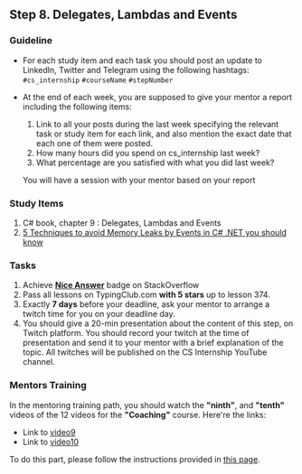 ## Step 8. Delegates, Lambdas and Events

### Guideline

- For each study item and each task you should post an update to LinkedIn, Twitter and Telegram using the following hashtags:
`#cs_internship`
`#courseName`
`#stepNumber`

- At the end of each week, you are supposed to give your mentor a report including the following items:
  1. Link to all your posts during the last week specifying the relevant task or study item for each link, and also mention the exact date that each one of them were posted.
  2. How many hours did you spend on cs_internship last week?
  3. What percentage are you satisfied with what you did last week?

  You will have a session with your mentor based on your report

### Study Items

 1. C# book, chapter 9 : Delegates, Lambdas and Events
 2. [5 Techniques to avoid Memory Leaks by Events in C# .NET you should know](https://web.archive.org/web/20220519175107/https://michaelscodingspot.com/5-techniques-to-avoid-memory-leaks-by-events-in-c-net-you-should-know/)

### Tasks

 1. Achieve [**Nice Answer**](https://stackoverflow.com/help/badges/23/nice-answer) badge on StackOverflow
 2. Pass all lessons on TypingClub.com **with 5 stars** up to lesson 374.
 3. Exactly **7 days** before your deadline, ask your mentor to arrange a twitch time for you on your deadline day.
 4. You should give a 20-min presentation about the content of this step, on Twitch platform. You should record your twitch at the time of presentation and send it to your mentor with a brief explanation of the topic. All twitches will be published on the CS Internship YouTube channel.


### Mentors Training

In the mentoring training path, you should watch the **"ninth"**, and **"tenth"** videos of the 12 videos for the **"Coaching"** course.  Here're the links:

- Link to [video9](https://drive.google.com/drive/folders/1lBqfqw7Th-zyc3XherR2GLCK3HtK2VaK)
- Link to [video10](https://drive.google.com/drive/folders/1_uRxg9mzKYycKT05O93r0-9Lh2McLjSb)
  
To do this part, please follow the instructions provided in [this page](https://github.com/cs-internship/cs-internship-spec/blob/master/courses/mentoring-workshops-instruction.md). 
